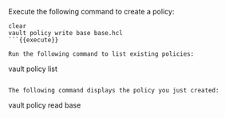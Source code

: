 Execute the following command to create a policy:

```
clear
vault policy write base base.hcl
```{{execute}}

Run the following command to list existing policies:

```
vault policy list
```{{execute}}

The following command displays the policy you just created:

```
vault policy read base
```{{execute}}
